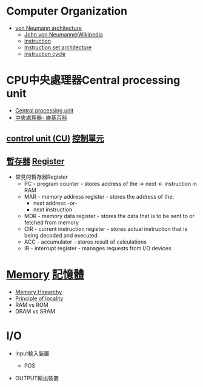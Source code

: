 # Computer Organization
- [von Neumann architecture](https://en.wikipedia.org/wiki/Von_Neumann_architecture)
  - [John von Neumann@Wikipedia](https://en.wikipedia.org/wiki/John_von_Neumann) 
  - [instruction]()
  - [Instruction set architecture](https://en.wikipedia.org/wiki/Instruction_set_architecture)
  - [instruction cycle](https://en.wikipedia.org/wiki/Instruction_cycle)

# CPU中央處理器Central processing unit 
- [Central processing unit](https://en.wikipedia.org/wiki/Central_processing_unit)
- [中央處理器- 維基百科](https://zh.wikipedia.org/zh-tw/%E4%B8%AD%E5%A4%AE%E5%A4%84%E7%90%86%E5%99%A8)

## [control unit (CU)](https://en.wikipedia.org/wiki/Control_unit) [控制單元](https://zh.wikipedia.org/wiki/%E6%8E%A7%E5%88%B6%E5%8D%95%E5%85%83_(%E8%AE%A1%E7%AE%97%E6%9C%BA))

## [暫存器](https://zh.wikipedia.org/wiki/%E5%AF%84%E5%AD%98%E5%99%A8)  [Register](https://en.wikipedia.org/wiki/Processor_register)
- 常見的暫存器Register
  - PC - program counter - stores address of the -> next <- instruction in RAM
  - MAR - memory address register - stores the address of the:
    - next address -or-
    - next instruction
  - MDR - memory data register - stores the data that is to be sent to or fetched from memory
  - CIR - current instruction register - stores actual instruction that is being decoded and executed
  - ACC - accumulator - stores result of calculations
  - IR - interrupt register - manages requests from I/O devices

# [Memory](https://en.wikipedia.org/wiki/Computer_memory)  [記憶體](https://zh.wikipedia.org/wiki/%E9%9B%BB%E8%85%A6%E8%A8%98%E6%86%B6%E9%AB%94)
- [Memory Hirearchy](https://en.wikipedia.org/wiki/Memory_hierarchy)
- [Principle of locality](https://en.wikipedia.org/wiki/Principle_of_locality)
- RAM vs ROM
- DRAM vs SRAM

# I/O
- Input輸入裝置
  - POS

- OUTPUT輸出裝置
